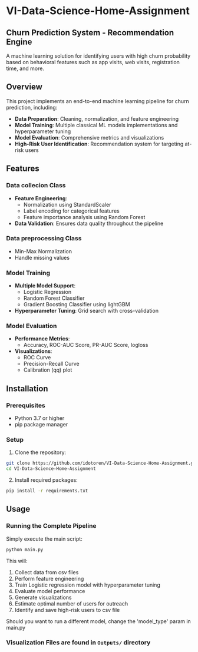 # VI-Data-Science-Home-Assignment

## Churn Prediction System - Recommendation Engine

A machine learning solution for identifying users with high churn probability based on behavioral features such as app visits, web visits, registration time, and more.

## Overview

This project implements an end-to-end machine learning pipeline for churn prediction, including:
- **Data Preparation**: Cleaning, normalization, and feature engineering
- **Model Training**: Multiple classical ML models implementations and hyperparameter tuning
- **Model Evaluation**: Comprehensive metrics and visualizations
- **High-Risk User Identification**: Recommendation system for targeting at-risk users 

## Features

### Data collecion Class

- **Feature Engineering**:
  - Normalization using StandardScaler
  - Label encoding for categorical features
  - Feature importance analysis using Random Forest
- **Data Validation**: Ensures data quality throughout the pipeline
  
### Data preprocessing Class
  - Min-Max Normalization 
  - Handle missing values 

### Model Training
- **Multiple Model Support**:
  - Logistic Regression
  - Random Forest Classifier
  - Gradient Boosting Classifier using lightGBM
- **Hyperparameter Tuning**: Grid search with cross-validation

### Model Evaluation
- **Performance Metrics**:
  - Accuracy, ROC-AUC Score, PR-AUC Score, logloss
- **Visualizations**:
  - ROC Curve
  - Precision-Recall Curve
  - Calibration (qq) plot

## Installation

### Prerequisites
- Python 3.7 or higher
- pip package manager

### Setup

1. Clone the repository:
```bash
git clone https://github.com/idotoren/VI-Data-Science-Home-Assignment.git
cd VI-Data-Science-Home-Assignment
```

2. Install required packages:
```bash
pip install -r requirements.txt
```

## Usage

### Running the Complete Pipeline

Simply execute the main script:
```bash
python main.py
```

This will:
1. Collect data from csv files 
2. Perform feature engineering 
3. Train Logistic regression model with hyperparameter tuning
5. Evaluate model performance
6. Generate visualizations
7. Estimate optimal number of users for outreach
8. Identify and save high-risk users to csv file 

Should you want to run a different model, change the 'model_type' param in main.py

### Visualization Files are found in `Outputs/` directory

